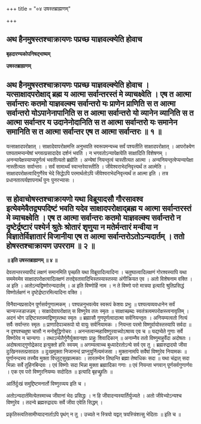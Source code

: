 +++
title = "०४ उषस्तब्राह्मणम्"

+++


## अथ हैनमुषस्तश्चाक्रायणः पप्रच्छ याज्ञवल्क्येति होवाच

**बृहदारण्यकोपनिषद्भाष्यम्**

**उषस्तब्राह्मणम्**

## अथ हैनमुषस्तश्चाक्रायणः पप्रच्छ याज्ञवल्क्येति होवाच । यत्साक्षादपरोक्षाद् ब्रह्म य आत्मा सर्वान्तरस्तं मे व्याचक्ष्वेति । एष त आत्मा सर्वान्तरः कतमो याज्ञवल्क्य सर्वान्तरो यः प्राणेन प्राणिति स त आत्मा सर्वान्तरो योऽपानेनापानिति स त आत्मा सर्वान्तरो यो व्यानेन व्यानिति स त आत्मा सर्वान्तर य उदानेनोदानिति स त आत्मा सर्वान्तरो यः समानेन समानिति स त आत्मा सर्वान्तर एष त आत्मा सर्वान्तरः ॥ १ ॥

यत्साक्षादपरोक्षात् । साक्षादेवापरोक्षमत्ति अनुभवति स्वरूपमन्यच्च सर्वं पश्यतीति साक्षादपरोक्षात् । आपरोक्ष्येण पश्यतामप्यन्येषां भगवत्प्रसादादेव दर्शनं भवति । न भगवतोऽन्यापेक्षयेति साक्षादिति विशेषणम् । अनन्यापेक्षस्याप्यपूर्णत्वं भवतीत्यतो ब्रह्मेति । अन्येषां नियन्तृत्वं चास्तीत्यत आत्मा । अन्यनियन्तृत्वेप्यन्यापेक्षा नास्तीत्यतः सर्वान्तरः । सर्वं सामार्थ्यं स्वान्तरेवास्तीति । जीवेश्वराभेदनिवृत्त्यर्थं त आत्मेति । साक्षादपरोक्षत्वादिगुणैरेव भेदे सिद्धेऽपि परमार्थतोऽपि जीवेश्वराभेदनिवृत्त्यर्थं त आत्मा इति । तत्र प्रधानतात्पर्यज्ञापनार्थं पुनः पुनरभ्यासः ।

## स होवाचोषस्तश्चाक्रायणो यथा विब्रूयादसौ गौरसावश्व इत्येवमेवैतद्व्यपदिष्टं भवति यदेव साक्षादपरोक्षाद्ब्रह्म य आत्मा सर्वान्तरस्तं मे व्याचक्ष्वेति । एष त आत्मा सर्वान्तरः कतमो याज्ञवल्क्य सर्वान्तरो न दृष्टेर्द्रष्टारं पश्येर्न श्रुतेः श्रोतारं शृणुया न मतेर्मन्तारं मन्वीया न विज्ञातेर्विज्ञातारं विजानीया एष त आत्मा सर्वान्तरोऽतोऽन्यदार्तम् । ततो होषस्तश्चाक्रायण उपरराम ॥ २ ॥

**॥ इति उषस्तब्राह्मणम् ॥ ४ ॥**

देवतान्तरस्यापीदं लक्षणं समानमिति पृच्छति यथा विब्रूयादित्यादिना । चतुष्पात्वादिलक्षणं गोरश्वस्यापि यथा सममेवमेव साक्षादपरोक्षत्वादिलक्षणं तत्तद्देवतावादिभिस्तस्यास्तस्या अंगीक्रियत एव । अतो विशेषनाम वक्ति । अ इति । अतोऽन्यद्विष्णोरन्यदार्तम् । अ इति विष्णोर्हि नाम । न ते विष्णो परो मात्रया इत्यादि श्रुतिप्रसिद्धं विष्णोर्लक्षणं न दृष्टेर्द्रष्टारमित्यादिना वक्ति ।

विनैवान्यप्रसादेन पूर्णसर्वगुणात्मकम् । पश्यन्ननुभवत्येव स्वरूपं केशवः प्रभुः ॥ पश्यत्यव्यवधानेन सर्वं चान्यज्जडाजडम् । साक्षादेवापरोक्षात् स विष्णुरेव ततः स्मृतः ॥ साक्षाच्छब्दः स्वतंत्रत्वमपरोक्षस्त्वनावृतिम् । अदनं भोग उद्दिष्टस्तस्माद्विष्णुस्तथा स्मृतः ॥ ब्रह्मासौ गुणपूर्णत्वादात्मा सर्वनियन्तृतः । अनियम्यत्वतो नित्यं सर्वैः सर्वान्तरः स्मृतः ॥ प्राणादिपञ्चरूपो यो वायुः सर्वनियामकः । नियन्ता परमो विष्णुर्वायोस्तस्यापि सर्वदा ॥ न दृश्यश्चक्षुषा चासौ न मनोबुद्धिगोचरः । अनन्तत्वान्महाविष्णुरवाच्योऽश्राव्य एव च ॥ यद्यप्येते गुणाः सर्वे विष्णोरेव न चान्यगाः । तथाऽप्येतैर्गुणैर्युक्तानज्ञाः प्राहुः शिवादिकान् ॥ अनाम्नैव ततो विष्णुमाहुर्वेदा अदोषतः । अदोषत्वाद्गुणोद्रेकाद इत्युक्तो हरिः स्वयम् ॥ अगम्यत्वाच्च बुध्यादेरतोऽन्ये सर्व एव तु । ब्रह्मरुद्रादयो जीवा दुःखिनस्तत्प्रसादतः ॥ दुःखमुक्ता निजानन्दं प्राप्नुयुर्नित्यमंजसा । मुक्तानामपि सर्वेषां विष्णुरेव नियामकः ॥ पूर्णानन्दस्य तस्यैव मुक्ता विप्लुट्सुखात्मकाः । तारतम्येन तिष्ठन्ति ब्रह्मा तेष्वधिकः सदा ॥ यथा चंद्रात् सदा भिन्नाः सर्वे तुहिनबिन्दवः । एवं विष्णोः सदा भिन्ना मुक्ता ब्रह्मादिका गणाः ॥ एवं नियन्ता भगवान् पूर्णसर्वगुणार्णवः । एक एव परो विष्णुरनियम्यः सदोदितः ॥ इत्यादि बृहच्छ्रुतिः ॥

आर्तिर्दुःखं समुद्दिष्टमनार्तो विष्णुरव्यय इति च ।

अतोऽन्यदार्तमित्येतस्माच्च जीवानां भेदः प्रसिद्धः । न हि जीवादन्यस्यार्तिर्युज्यते । अतो जीवेभ्योऽन्यश्च विष्णुरेव । तदन्ये ब्रह्मरुद्रादयः सर्वे जीवा एवेति सिद्धम् ।

प्रकृतिस्त्वतिसामीप्यादनार्ताऽपि पृथंग् न तु । उच्यते न स्त्रियो यद्वत् त्रयस्त्रिंशत्सु भेदिताः ॥ इति च ॥

